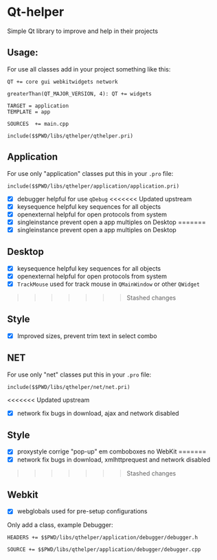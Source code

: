 # Qt-helper

Simple Qt library to improve and help in their projects

## Usage:

For use all classes add in your project something like this:

```
QT += core gui webkitwidgets network

greaterThan(QT_MAJOR_VERSION, 4): QT += widgets

TARGET = application
TEMPLATE = app

SOURCES  += main.cpp

include($$PWD/libs/qthelper/qthelper.pri)
```

## Application

For use only "application" classes put this in your `.pro` file:

```
include($$PWD/libs/qthelper/application/application.pri)
```

- [x] debugger helpful for use `qDebug`
<<<<<<< Updated upstream
- [x] keysequence helpful key sequences for all objects
- [x] openexternal helpful for open protocols from system
- [x] singleinstance prevent open a app multiples on Desktop
=======
- [x] singleinstance prevent open a app multiples on Desktop

## Desktop

- [x] keysequence helpful key sequences for all objects
- [x] openexternal helpful for open protocols from system
- [x] `TrackMouse` used for track mouse in `QMainWindow` or other `QWidget`
>>>>>>> Stashed changes

## Style

- [x] Improved sizes, prevent trim text in select combo

## NET

For use only "net" classes put this in your `.pro` file:

```
include($$PWD/libs/qthelper/net/net.pri)
```

<<<<<<< Updated upstream
- [x] network fix bugs in download, ajax and network disabled

## Style

- [x] proxystyle corrige "pop-up" em comboboxes no WebKit
=======
- [x] network fix bugs in download, xmlhttprequest and network disabled
>>>>>>> Stashed changes

## Webkit

- [x] webglobals used for pre-setup configurations

Only add a class, example Debugger:

```
HEADERS += $$PWD/libs/qthelper/application/debugger/debugger.h

SOURCE += $$PWD/libs/qthelper/application/debugger/debugger.cpp
```
